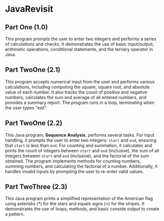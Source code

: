 # JavaRevisit
## Part One (1.0)
This program prompts the user to enter two integers and performs a series of calculations and checks. It demonstrates the use of basic input/output, arithmetic operations, conditional statements, and the ternary operator in Java.

## Part TwoOne (2.1)
This program accepts numerical input from the user and performs various calculations, including computing the square, square root, and absolute value of each number. It also tracks the count of positive and negative numbers, calculates the sum and average of all entered numbers, and provides a summary report. The program runs in a loop, terminating when the user types "exit".

## Part TwoOne (2.2)
This Java program, **Sequence Analysis**, performs several tasks. For input handling, it prompts the user to enter two integers: `start` and `end`, ensuring that `start` is less than `end`. For counting and summation, it calculates and prints the count of integers between `start` and `end` (inclusive), the sum of all integers between `start` and `end` (inclusive), and the factorial of the sum obtained. The program implements methods for counting numbers, summing numbers, and calculating the factorial of a number. Additionally, it handles invalid inputs by prompting the user to re-enter valid values.

## Part TwoThree (2.3)
This Java program prints a simplified representation of the American flag using asterisks (*) for the stars and equals signs (=) for the stripes. It demonstrates the use of loops, methods, and basic console output to create a pattern.
